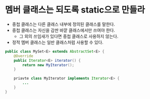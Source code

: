 # 멤버 클래스는 되도록 static으로 만들라

- 중첩 클래스는 다른 클래스 내부에 정의된 클래스를 말한다.
- 중첩 클래스는 자신을 감싼 바깥 클래스에서만 쓰여야 한다.
    - 그 외의 쓰임새가 있다면 중첩 클래스로 사용하지 않는다.
- 정적 멤버 클래스는 일반 클래스처럼 사용할 수 있다.

```java
public class MySet<E> extends AbstractSet<E> {
    @Override
    public Iterator<E> iterator() {
        return new MyIterator();
    }
    
    priavte class MyIterator implements Iterator<E> {
        ...
    }
}
```
